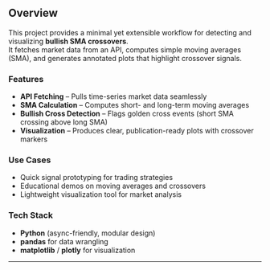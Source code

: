 ## Overview
This project provides a minimal yet extensible workflow for detecting and visualizing **bullish SMA crossovers**.  
It fetches market data from an API, computes simple moving averages (SMA), and generates annotated plots that highlight crossover signals.

### Features
-  **API Fetching** – Pulls time-series market data seamlessly  
-  **SMA Calculation** – Computes short- and long-term moving averages  
-  **Bullish Cross Detection** – Flags golden cross events (short SMA crossing above long SMA)  
-  **Visualization** – Produces clear, publication-ready plots with crossover markers  

### Use Cases
- Quick signal prototyping for trading strategies  
- Educational demos on moving averages and crossovers  
- Lightweight visualization tool for market analysis  

### Tech Stack
- **Python** (async-friendly, modular design)  
- **pandas** for data wrangling  
- **matplotlib** / **plotly** for visualization  

---
